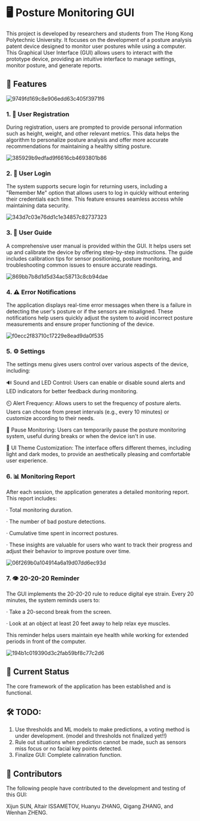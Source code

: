 # 🖥️ Posture Monitoring GUI
This project is developed by researchers and students from The Hong Kong Polytechnic University. It focuses on the development of a posture analysis patent device designed to monitor user postures while using a computer. This Graphical User Interface (GUI) allows users to interact with the prototype device, providing an intuitive interface to manage settings, monitor posture, and generate reports.

## 🌟 Features
![9749fd169c8e906edd63c405f3971f6](https://github.com/user-attachments/assets/03069b5f-38cd-4e10-8e0d-93502111b161)

### 1. 📝 User Registration
During registration, users are prompted to provide personal information such as height, weight, and other relevant metrics. This data helps the algorithm to personalize posture analysis and offer more accurate recommendations for maintaining a healthy sitting posture.

![385929b9edfad9f6616cb4693801b86](https://github.com/user-attachments/assets/e5d164fd-e502-40f1-ad79-92b46a97e7f9)

### 2. 🔐 User Login
The system supports secure login for returning users, including a "Remember Me" option that allows users to log in quickly without entering their credentials each time. This feature ensures seamless access while maintaining data security.

![343d7c03e76dd1c1e34857c82737323](https://github.com/user-attachments/assets/29fe273f-89ee-4bdc-bfb0-27deec593779)

### 3. 📖 User Guide
A comprehensive user manual is provided within the GUI. It helps users set up and calibrate the device by offering step-by-step instructions. The guide includes calibration tips for sensor positioning, posture monitoring, and troubleshooting common issues to ensure accurate readings.

![869bb7b8d1d5d34ac58713c8cb94dae](https://github.com/user-attachments/assets/9be61da0-4201-49f1-b387-14d482719755)

### 4. ⚠️ Error Notifications
The application displays real-time error messages when there is a failure in detecting the user's posture or if the sensors are misaligned. These notifications help users quickly adjust the system to avoid incorrect posture measurements and ensure proper functioning of the device.

![f0ecc2f83710c17229e8ead9da0f535](https://github.com/user-attachments/assets/1c9f94d2-aea7-45b7-8831-16163760de3b)

### 5. ⚙️ Settings
The settings menu gives users control over various aspects of the device, including:

🔊 Sound and LED Control: Users can enable or disable sound alerts and LED indicators for better feedback during monitoring.

⏲️ Alert Frequency: Allows users to set the frequency of posture alerts. Users can choose from preset intervals (e.g., every 10 minutes) or customize according to their needs.

🛑 Pause Monitoring: Users can temporarily pause the posture monitoring system, useful during breaks or when the device isn't in use.

🎨 UI Theme Customization: The interface offers different themes, including light and dark modes, to provide an aesthetically pleasing and comfortable user experience.


### 6. 📊 Monitoring Report
After each session, the application generates a detailed monitoring report. This report includes:

· Total monitoring duration.

· The number of bad posture detections.

· Cumulative time spent in incorrect postures.

· These insights are valuable for users who want to track their progress and adjust their behavior to improve posture over time. 

![06f269b0a104914a6a19d07dd6ec93d](https://github.com/user-attachments/assets/43d1e602-106e-4e53-9652-25be9a32bd43)


### 7. 👁️ 20-20-20 Reminder
The GUI implements the 20-20-20 rule to reduce digital eye strain. Every 20 minutes, the system reminds users to:

· Take a 20-second break from the screen.

· Look at an object at least 20 feet away to help relax eye muscles.

This reminder helps users maintain eye health while working for extended periods in front of the computer.

![194b1c019390d3c2fab59bf8c77c2d6](https://github.com/user-attachments/assets/0e6cb714-b6c9-4d70-82b1-fce7b38cfbd1)

## 🚀 Current Status
The core framework of the application has been established and is functional.

## 🛠️ TODO:
1. Use thresholds and ML models to make predictions, a voting method is under development. (model and thresholds not finalized yet!!)
2. Rule out situations when prediction cannot be made, such as sensors miss focus or no facial key points detected.
3. Finalize GUI: Complete calinration function.  
## 👥 Contributors
The following people have contributed to the development and testing of this GUI:

Xijun SUN, Altair ISSAMETOV, Huanyu ZHANG, Qigang ZHANG, and Wenhan ZHENG.
